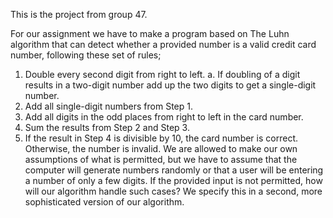 This is the project from group 47.

For our assignment we have to make a program based on The Luhn algorithm that can detect
whether a provided number is a valid credit card number, following these set of rules;
1. Double every second digit from right to left.
a. If doubling of a digit results in a two-digit number add up the two digits to get a
single-digit number.
2. Add all single-digit numbers from Step 1.
3. Add all digits in the odd places from right to left in the card number.
4. Sum the results from Step 2 and Step 3.
5. If the result in Step 4 is divisible by 10, the card number is correct. Otherwise, the
number is invalid.
We are allowed to make our own assumptions of what is permitted, but we have to assume that the
computer will generate numbers randomly or that a user will be entering a number of only a few
digits. If the provided input is not permitted, how will our algorithm handle such cases? We specify
this in a second, more sophisticated version of our algorithm.
